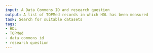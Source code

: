 ```yaml
---
input: A Data Commons ID and research question
output: A list of TOPMed records in which HDL has been measured
task: Search for suitable datasets
tags:
- HDL
- TOPMed
- data commons id
- research question
---
```

